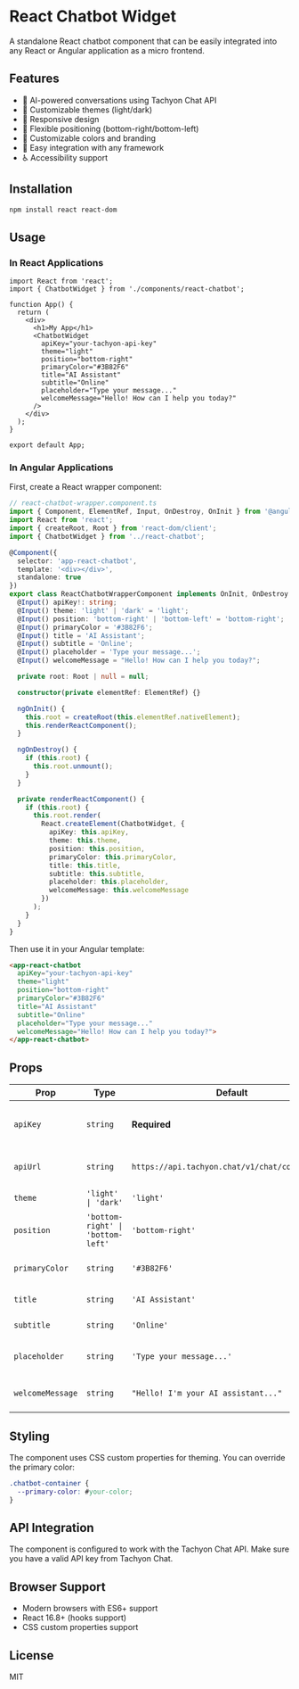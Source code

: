 # React Chatbot Widget

A standalone React chatbot component that can be easily integrated into any React or Angular application as a micro frontend.

## Features

- 🤖 AI-powered conversations using Tachyon Chat API
- 🎨 Customizable themes (light/dark)
- 📱 Responsive design
- 🎯 Flexible positioning (bottom-right/bottom-left)
- 🎨 Customizable colors and branding
- 🔧 Easy integration with any framework
- ♿ Accessibility support

## Installation

```bash
npm install react react-dom
```

## Usage

### In React Applications

```tsx
import React from 'react';
import { ChatbotWidget } from './components/react-chatbot';

function App() {
  return (
    <div>
      <h1>My App</h1>
      <ChatbotWidget 
        apiKey="your-tachyon-api-key"
        theme="light"
        position="bottom-right"
        primaryColor="#3B82F6"
        title="AI Assistant"
        subtitle="Online"
        placeholder="Type your message..."
        welcomeMessage="Hello! How can I help you today?"
      />
    </div>
  );
}

export default App;
```

### In Angular Applications

First, create a React wrapper component:

```typescript
// react-chatbot-wrapper.component.ts
import { Component, ElementRef, Input, OnDestroy, OnInit } from '@angular/core';
import React from 'react';
import { createRoot, Root } from 'react-dom/client';
import { ChatbotWidget } from '../react-chatbot';

@Component({
  selector: 'app-react-chatbot',
  template: '<div></div>',
  standalone: true
})
export class ReactChatbotWrapperComponent implements OnInit, OnDestroy {
  @Input() apiKey!: string;
  @Input() theme: 'light' | 'dark' = 'light';
  @Input() position: 'bottom-right' | 'bottom-left' = 'bottom-right';
  @Input() primaryColor = '#3B82F6';
  @Input() title = 'AI Assistant';
  @Input() subtitle = 'Online';
  @Input() placeholder = 'Type your message...';
  @Input() welcomeMessage = "Hello! How can I help you today?";

  private root: Root | null = null;

  constructor(private elementRef: ElementRef) {}

  ngOnInit() {
    this.root = createRoot(this.elementRef.nativeElement);
    this.renderReactComponent();
  }

  ngOnDestroy() {
    if (this.root) {
      this.root.unmount();
    }
  }

  private renderReactComponent() {
    if (this.root) {
      this.root.render(
        React.createElement(ChatbotWidget, {
          apiKey: this.apiKey,
          theme: this.theme,
          position: this.position,
          primaryColor: this.primaryColor,
          title: this.title,
          subtitle: this.subtitle,
          placeholder: this.placeholder,
          welcomeMessage: this.welcomeMessage
        })
      );
    }
  }
}
```

Then use it in your Angular template:

```html
<app-react-chatbot
  apiKey="your-tachyon-api-key"
  theme="light"
  position="bottom-right"
  primaryColor="#3B82F6"
  title="AI Assistant"
  subtitle="Online"
  placeholder="Type your message..."
  welcomeMessage="Hello! How can I help you today?">
</app-react-chatbot>
```

## Props

| Prop | Type | Default | Description |
|------|------|---------|-------------|
| `apiKey` | `string` | **Required** | Your Tachyon Chat API key |
| `apiUrl` | `string` | `https://api.tachyon.chat/v1/chat/completions` | API endpoint URL |
| `theme` | `'light' \| 'dark'` | `'light'` | Widget theme |
| `position` | `'bottom-right' \| 'bottom-left'` | `'bottom-right'` | Widget position |
| `primaryColor` | `string` | `'#3B82F6'` | Primary color for branding |
| `title` | `string` | `'AI Assistant'` | Chatbot title |
| `subtitle` | `string` | `'Online'` | Chatbot subtitle |
| `placeholder` | `string` | `'Type your message...'` | Input placeholder text |
| `welcomeMessage` | `string` | `"Hello! I'm your AI assistant..."` | Initial welcome message |

## Styling

The component uses CSS custom properties for theming. You can override the primary color:

```css
.chatbot-container {
  --primary-color: #your-color;
}
```

## API Integration

The component is configured to work with the Tachyon Chat API. Make sure you have a valid API key from Tachyon Chat.

## Browser Support

- Modern browsers with ES6+ support
- React 16.8+ (hooks support)
- CSS custom properties support

## License

MIT